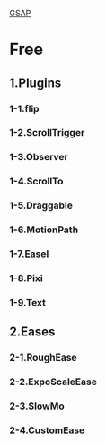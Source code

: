 [GSAP](https://gsap.com/)

# Free

## 1.Plugins

### 1-1.flip

### 1-2.ScrollTrigger

### 1-3.Observer

### 1-4.ScrollTo

### 1-5.Draggable

### 1-6.MotionPath

### 1-7.Easel

### 1-8.Pixi

### 1-9.Text

## 2.Eases

### 2-1.RoughEase

### 2-2.ExpoScaleEase

### 2-3.SlowMo

### 2-4.CustomEase
